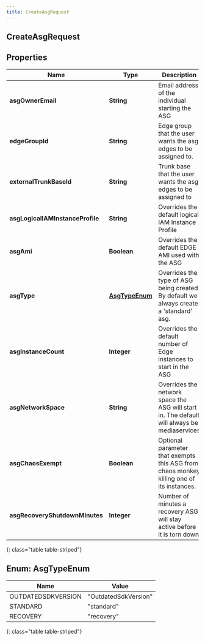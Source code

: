 ```yaml
---
title: CreateAsgRequest
---
```

## CreateAsgRequest


## Properties

| Name | Type | Description | Notes |
| ------------ | ------------- | ------------- | ------------- |
| **asgOwnerEmail** | **String** | Email address of the individual starting the ASG |  |
| **edgeGroupId** | **String** | Edge group that the user wants the asg edges to be assigned to. |  [optional] |
| **externalTrunkBaseId** | **String** | Trunk base that the user wants the asg edges to be assigned to |  [optional] |
| **asgLogicalIAMInstanceProfile** | **String** | Overrides the default logical IAM Instance Profile |  [optional] |
| **asgAmi** | **Boolean** | Overrides the default EDGE AMI used with the ASG |  [optional] |
| **asgType** | [**AsgTypeEnum**](#AsgTypeEnum) | Overrides the type of ASG being created.  By default we always create a &#39;standard&#39; asg. |  [optional] |
| **asgInstanceCount** | **Integer** | Overrides the default number of Edge instances to start in the ASG |  [optional] |
| **asgNetworkSpace** | **String** | Overrides the network space the ASG will start in.  The default will always be mediaservices |  [optional] |
| **asgChaosExempt** | **Boolean** | Optional parameter that exempts this ASG from chaos monkey killing one of its instances. |  [optional] |
| **asgRecoveryShutdownMinutes** | **Integer** | Number of minutes a recovery ASG will stay active before it is torn down |  [optional] |
{: class="table table-striped"}


<a name="AsgTypeEnum"></a>

## Enum: AsgTypeEnum

| Name | Value |
| ---- | ----- |
| OUTDATEDSDKVERSION | &quot;OutdatedSdkVersion&quot; |
| STANDARD | &quot;standard&quot; |
| RECOVERY | &quot;recovery&quot; |
{: class="table table-striped"}


